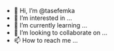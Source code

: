 - 👋 Hi, I’m @tasefemka
- 👀 I’m interested in ...
- 🌱 I’m currently learning ...
- 💞️ I’m looking to collaborate on ...
- 📫 How to reach me ...

<!---
tasefemka/tasefemka is a ✨ special ✨ repository because its `README.md` (this file) appears on your GitHub profile.
You can click the Preview link to take a look at your changes.
--->
